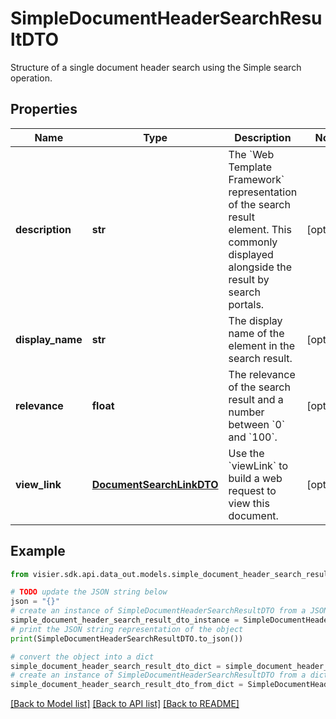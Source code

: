 # SimpleDocumentHeaderSearchResultDTO

Structure of a single document header search using the Simple search operation.

## Properties

Name | Type | Description | Notes
------------ | ------------- | ------------- | -------------
**description** | **str** | The &#x60;Web Template Framework&#x60; representation of the search result element. This commonly displayed alongside the result by search portals. | [optional] 
**display_name** | **str** | The display name of the element in the search result. | [optional] 
**relevance** | **float** | The relevance of the search result and a number between &#x60;0&#x60; and &#x60;100&#x60;. | [optional] 
**view_link** | [**DocumentSearchLinkDTO**](DocumentSearchLinkDTO.md) | Use the &#x60;viewLink&#x60; to build a web request to view this document. | [optional] 

## Example

```python
from visier.sdk.api.data_out.models.simple_document_header_search_result_dto import SimpleDocumentHeaderSearchResultDTO

# TODO update the JSON string below
json = "{}"
# create an instance of SimpleDocumentHeaderSearchResultDTO from a JSON string
simple_document_header_search_result_dto_instance = SimpleDocumentHeaderSearchResultDTO.from_json(json)
# print the JSON string representation of the object
print(SimpleDocumentHeaderSearchResultDTO.to_json())

# convert the object into a dict
simple_document_header_search_result_dto_dict = simple_document_header_search_result_dto_instance.to_dict()
# create an instance of SimpleDocumentHeaderSearchResultDTO from a dict
simple_document_header_search_result_dto_from_dict = SimpleDocumentHeaderSearchResultDTO.from_dict(simple_document_header_search_result_dto_dict)
```
[[Back to Model list]](../README.md#documentation-for-models) [[Back to API list]](../README.md#documentation-for-api-endpoints) [[Back to README]](../README.md)


